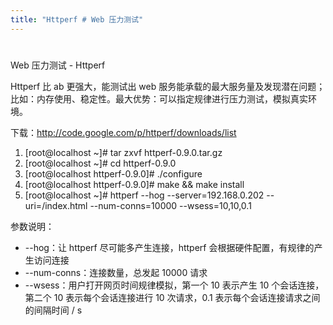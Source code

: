 ```yaml
---
title: "Httperf # Web 压力测试"
---
```


#

Web 压力测试 - Httperf

Httperf 比 ab 更强大，能测试出 web 服务能承载的最大服务量及发现潜在问题；比如：内存使用、稳定性。最大优势：可以指定规律进行压力测试，模拟真实环境。

下载：<http://code.google.com/p/httperf/downloads/list>

1. \[root@localhost ~]# tar zxvf httperf-0.9.0.tar.gz
2. \[root@localhost ~]# cd httperf-0.9.0
3. \[root@localhost httperf-0.9.0]# ./configure
4. \[root@localhost httperf-0.9.0]# make && make install
5. \[root@localhost ~]# httperf --hog --server=192.168.0.202 --uri=/index.html --num-conns=10000 --wsess=10,10,0.1

参数说明：

- \--hog：让 httperf 尽可能多产生连接，httperf 会根据硬件配置，有规律的产生访问连接
- \--num-conns：连接数量，总发起 10000 请求
- \--wsess：用户打开网页时间规律模拟，第一个 10 表示产生 10 个会话连接，第二个 10 表示每个会话连接进行 10 次请求，0.1 表示每个会话连接请求之间的间隔时间 / s
